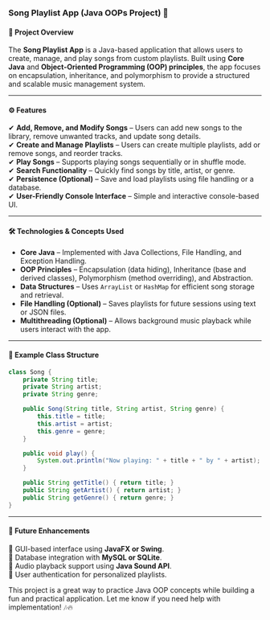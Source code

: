 ### **Song Playlist App (Java OOPs Project) 🎵**  

#### **📌 Project Overview**  
The **Song Playlist App** is a Java-based application that allows users to create, manage, and play songs from custom playlists. Built using **Core Java** and **Object-Oriented Programming (OOP) principles**, the app focuses on encapsulation, inheritance, and polymorphism to provide a structured and scalable music management system.

---

#### **⚙️ Features**  
✔ **Add, Remove, and Modify Songs** – Users can add new songs to the library, remove unwanted tracks, and update song details.  
✔ **Create and Manage Playlists** – Users can create multiple playlists, add or remove songs, and reorder tracks.  
✔ **Play Songs** – Supports playing songs sequentially or in shuffle mode.  
✔ **Search Functionality** – Quickly find songs by title, artist, or genre.  
✔ **Persistence (Optional)** – Save and load playlists using file handling or a database.  
✔ **User-Friendly Console Interface** – Simple and interactive console-based UI.

---

#### **🛠️ Technologies & Concepts Used**  
- **Core Java** – Implemented with Java Collections, File Handling, and Exception Handling.  
- **OOP Principles** – Encapsulation (data hiding), Inheritance (base and derived classes), Polymorphism (method overriding), and Abstraction.  
- **Data Structures** – Uses `ArrayList` or `HashMap` for efficient song storage and retrieval.  
- **File Handling (Optional)** – Saves playlists for future sessions using text or JSON files.  
- **Multithreading (Optional)** – Allows background music playback while users interact with the app.

---

#### **📌 Example Class Structure**
```java
class Song {
    private String title;
    private String artist;
    private String genre;

    public Song(String title, String artist, String genre) {
        this.title = title;
        this.artist = artist;
        this.genre = genre;
    }

    public void play() {
        System.out.println("Now playing: " + title + " by " + artist);
    }

    public String getTitle() { return title; }
    public String getArtist() { return artist; }
    public String getGenre() { return genre; }
}
```

---

#### **🚀 Future Enhancements**  
🔹 GUI-based interface using **JavaFX or Swing**.  
🔹 Database integration with **MySQL or SQLite**.  
🔹 Audio playback support using **Java Sound API**.  
🔹 User authentication for personalized playlists.  

This project is a great way to practice Java OOP concepts while building a fun and practical application. Let me know if you need help with implementation! 🎶🔥